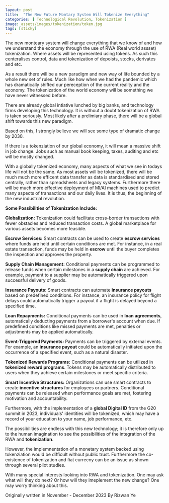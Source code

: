 ```yaml
---
layout: post
title:  "The New Future Montary System Will Tokenize Everything"
categories: [ Technological Revolution, Tokenization ]
image: assets/images/tokenization/token.jpg
tags: [sticky]
---
```


The new monteary system will change everything that we know of and how we understand the economy through the use of RWA (Real world assset) tokenization.
Where assets will be represented using tokens. As such this centeralises control, data and tokenization of depoists, stocks, derivates and etc.

As a result there will be a new paradigm and new way of life bounded by a whole new set of rules. Much like how when we had the pandemic which has dramatically
shifted our pereception of the current reality and the economy. The tokenization of the world economy will be something we have never witnessed before.

There are already global intiative lunched by big banks, and technology firms developing this technology. It is without a doubt tokenization of RWA is taken seriously.
Most likely after a prelimiary phase, there will be a global shift towards this new paradigm.

Based on this, I strongly believe we will see some type of dramatic change by 2030. 

If there is a tokenziation of our global economy, it will mean a massive shift in job change. 
Jobs such as manual book keeping, taxes, auditing and etc will be mostly changed. 

With a globally tokenized economy, many aspects of what we see in todays life will not be the same.
As most assets will be tokenized, there will be much much more efficent data transfer as data is standardised and stored centrally, rather than spreadsheets
and legacy systems. Furthermore there will be much more effective deployment of Ml/AI machines used to predict many aspects of transactions and our daily lives. 
It is thus, the beginning of the new industrial revolution. 

**Some Possibilities of Tokenization Include:**

**Globalization:**
Tokenization could facilitate cross-border transactions with fewer obstacles and reduced transaction costs. A global marketplace for various assets becomes more feasible.

**Escrow Services:**
Smart contracts can be used to create **escrow services** where funds are held until certain conditions are met. For instance, in a real estate transaction, funds may be held in **escrow** until the buyer completes the inspection and approves the property.

**Supply Chain Management:**
Conditional payments can be programmed to release funds when certain milestones in a **supply chain** are achieved. For example, payment to a supplier may be automatically triggered upon successful delivery of goods.

**Insurance Payouts:**
Smart contracts can automate **insurance payouts** based on predefined conditions. For instance, an insurance policy for flight delays could automatically trigger a payout if a flight is delayed beyond a specified time.

**Loan Repayments:**
Conditional payments can be used in **loan agreements**, automatically deducting payments from a borrower's account when due. If predefined conditions like missed payments are met, penalties or adjustments may be applied automatically.

**Event-Triggered Payments:**
Payments can be triggered by external events. For example, an **insurance payout** could be automatically initiated upon the occurrence of a specified event, such as a natural disaster.

**Tokenized Rewards Programs:**
Conditional payments can be utilized in **tokenized reward programs**. Tokens may be automatically distributed to users when they achieve certain milestones or meet specific criteria.

**Smart Incentive Structures:**
Organizations can use smart contracts to create **incentive structures** for employees or partners. Conditional payments can be released when performance goals are met, fostering motivation and accountability.

Furthermore, with the implementation of a **global Digital ID** from the G20 summit in 2023, individuals' identities will be tokenized, which may have a record of your education to your name, job performance, etc.

The possibilities are endless with this new technology; it is therefore only up to the human imagination to see the possibilities of the integration of the RWA and **tokenization**.

However, the implemnentation of a monetary system backed using tokenziation would be difficult without public trust. 
Furthermore the co-existence of tokenization and fiat currecny can be an issue as shown through several pilot studies. 

With many special interests looking into RWA and tokenization. One may ask what will they do next? Or how will they imeplement the new change?
One may worry thinking about this. 

Originally written in November - December 2023 By Rizwan Ye 
